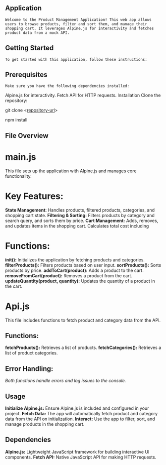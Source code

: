 ## Application

    Welcome to the Product Management Application! This web app allows users to browse products, filter and sort them, and manage their shopping cart. It leverages Alpine.js for interactivity and fetches product data from a mock API.

## Getting Started
    To get started with this application, follow these instructions:

## Prerequisites
    Make sure you have the following dependencies installed:

Alpine.js for interactivity.
Fetch API for HTTP requests.
Installation
Clone the repository:


git clone <[repository-url](https://github.com/ChristopherTsh/Module-2_CHRTSH528_BCL2401_GroupA_Christopher-Tshoma-JSF01-main.git)>

npm install

## File Overview
# main.js
This file sets up the application with Alpine.js and manages core functionality.

# Key Features:

**State Management:** Handles products, filtered products, categories, and shopping cart state.
**Filtering & Sorting:** Filters products by category and search query, and sorts them by price.
**Cart Management:** Adds, removes, and updates items in the shopping cart. Calculates total cost including 

# Functions:

**init():** Initializes the application by fetching products and categories.
**filterProducts():** Filters products based on user input.
**sortProducts():** Sorts products by price.
**addToCart(product):** Adds a product to the cart.
**removeFromCart(product):** Removes a product from the cart.
**updateQuantity(product, quantity):** Updates the quantity of a product in the cart.

# Api.js
This file includes functions to fetch product and category data from the API.

## Functions:

**fetchProducts():** Retrieves a list of products.
**fetchCategories():** Retrieves a list of product categories.

## Error Handling:

*Both functions handle errors and log issues to the console.*
## Usage
**Initialize Alpine.js:** Ensure Alpine.js is included and configured in your project.
**Fetch Data:** The app will automatically fetch product and category data from the API on initialization.
**Interact:** Use the app to filter, sort, and manage products in the shopping cart.
## Dependencies
**Alpine.js:** Lightweight JavaScript framework for building interactive UI components.
**Fetch API:** Native JavaScript API for making HTTP requests.

